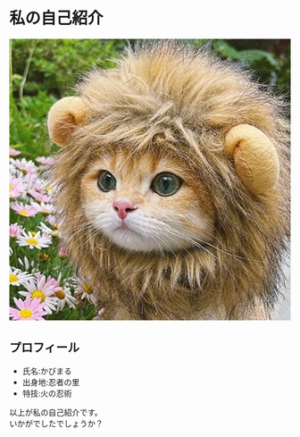 # 私の自己紹介
![猫の画像](image.jpg)

## プロフィール
- 氏名:かびまる
- 出身地:忍者の里
- 特技:火の忍術

以上が私の自己紹介です。  
いかがでしたでしょうか？  
